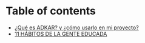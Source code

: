 # Table of contents

* [¿Qué es ADKAR? y ¿cómo usarlo en mi proyecto?](README.md)
* [11 HÁBITOS DE LA GENTE EDUCADA](11-habitos-de-la-gente-educada.md)

